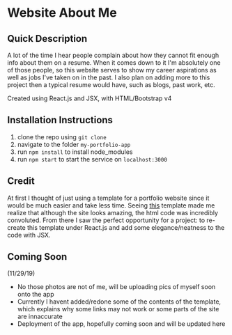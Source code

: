Website About Me
================

Quick Description
------------------
A lot of the time I hear people complain about how they cannot fit enough info about them on a resume. When it comes down to it I'm absolutely one of those people, so this website serves to show my career aspirations as well as jobs I've taken on in the past. I also plan on adding more to this project then a typical resume would have, such as blogs, past work, etc.

Created using React.js and JSX, with HTML/Bootstrap v4

Installation Instructions
-------------------------
1. clone the repo using ``git clone``
2. navigate to the folder ``my-portfolio-app``
3. run ``npm install`` to install node_modules
4. run ``npm start`` to start the service on ``localhost:3000``

Credit
------
At first I thought of just using a template for a portfolio website since it would be much easier and take less time. Seeing [this](https://colorlib.com/preview/#jackson) template made me realize that although the site looks amazing, the html code was incredibly convoluted. From there I saw the perfect opportunity for a project: to re-create this template under React.js and add some elegance/neatness to the code with JSX.

Coming Soon
-----------
(11/29/19)
* No those photos are not of me, will be uploading pics of myself soon onto the app
* Currently I havent added/redone some of the contents of the template, which explains why some links may not work or some parts of the site are innaccurate
* Deployment of the app, hopefully coming soon and will be updated here
